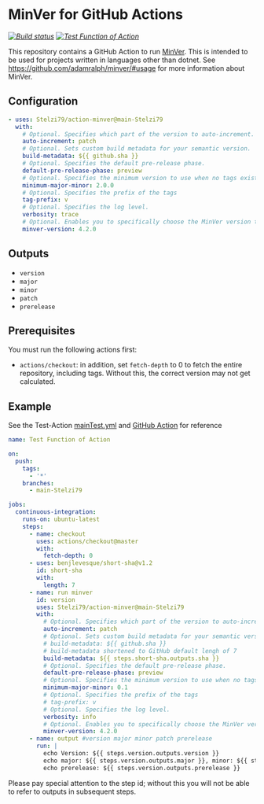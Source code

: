# MinVer for GitHub Actions

_[![Build status](https://github.com/Stelzi79/action-minver/workflows/Build/badge.svg)](https://github.com/Stelzi79/action-minver/actions)_
_[![Test Function of Action](https://github.com/Stelzi79/action-minver/actions/workflows/mainTest.yml/badge.svg)](https://github.com/Stelzi79/action-minver/actions/workflows/mainTest.yml)_

This repository contains a GitHub Action to run [MinVer](https://github.com/adamralph/minver/). This is intended to be used for projects written in languages other than dotnet. See https://github.com/adamralph/minver/#usage for more information about MinVer.

## Configuration

```yaml
- uses: Stelzi79/action-minver@main-Stelzi79
  with:
    # Optional. Specifies which part of the version to auto-increment.
    auto-increment: patch
    # Optional. Sets custom build metadata for your semantic version.
    build-metadata: ${{ github.sha }}
    # Optional. Specifies the default pre-release phase.
    default-pre-release-phase: preview
    # Optional. Specifies the minimum version to use when no tags exist.
    minimum-major-minor: 2.0.0
    # Optional. Specifies the prefix of the tags
    tag-prefix: v
    # Optional. Specifies the log level.
    verbosity: trace
    # Optional. Enables you to specifically choose the MinVer version that should be used. Defaults to 4.2.0
    minver-version: 4.2.0
```

## Outputs

- `version`
- `major`
- `minor`
- `patch`
- `prerelease`

## Prerequisites

You must run the following actions first:

- `actions/checkout`: in addition, set `fetch-depth` to 0 to fetch the entire repository, including tags. Without this, the correct version may not get calculated.

## Example

See the Test-Action [mainTest.yml](.github/workflows/mainTest.yml) and [GitHub Action](https://github.com/Stelzi79/action-minver/actions/workflows/mainTest.yml) for reference

```yaml
name: Test Function of Action

on:
  push:
    tags:
      - '*'
    branches:
      - main-Stelzi79

jobs:
  continuous-integration:
    runs-on: ubuntu-latest
    steps:
      - name: checkout
        uses: actions/checkout@master
        with:
          fetch-depth: 0
      - uses: benjlevesque/short-sha@v1.2
        id: short-sha
        with:
          length: 7
      - name: run minver
        id: version
        uses: Stelzi79/action-minver@main-Stelzi79
        with:
          # Optional. Specifies which part of the version to auto-increment.
          auto-increment: patch
          # Optional. Sets custom build metadata for your semantic version.
          # build-metadata: ${{ github.sha }}
          # build-metadata shortened to GitHub default lengh of 7
          build-metadata: ${{ steps.short-sha.outputs.sha }}
          # Optional. Specifies the default pre-release phase.
          default-pre-release-phase: preview
          # Optional. Specifies the minimum version to use when no tags exist.
          minimum-major-minor: 0.1
          # Optional. Specifies the prefix of the tags
          # tag-prefix: v
          # Optional. Specifies the log level.
          verbosity: info
          # Optional. Enables you to specifically choose the MinVer version that should be used. Defaults to 4.2.0
          minver-version: 4.2.0
      - name: output #version major minor patch prerelease
        run: |
          echo Version: ${{ steps.version.outputs.version }}
          echo major: ${{ steps.version.outputs.major }}, minor: ${{ steps.version.outputs.minor }}, patch: ${{ steps.version.outputs.patch }}
          echo prerelease: ${{ steps.version.outputs.prerelease }}
```

Please pay special attention to the step id; without this you will not be able to refer to outputs in subsequent steps.
